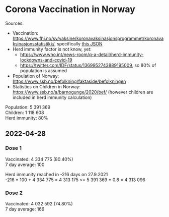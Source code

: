 # Corona Vaccination in Norway

Sources:

- Vaccination: <https://www.fhi.no/sv/vaksine/koronavaksinasjonsprogrammet/koronavaksinasjonsstatistikk/>, specifically [this JSON](https://www.fhi.no/api/chartdata/api/99119)
- Herd immunity factor is not know, yet:
  - <https://www.who.int/news-room/q-a-detail/herd-immunity-lockdowns-and-covid-19>
  - <https://twitter.com/IDF/status/1369952743889195009>, so 80% of population is assumed
- Population of Norway: <https://www.ssb.no/befolkning/faktaside/befolkningen>
- Statistics on Children in Norway: https://www.ssb.no/a/barnogunge/2020/bef/ (however children are included in herd immunity calculation)

Population: 5 391 369  
Children: 1 118 608  
Herd immunity: 80%  

## 2022-04-28

### Dose 1

Vaccinated: 4 334 775 (80.40%)  
7 day average: 100

Herd immunity reached in -216 days on 27.9.2021  
-216 * 100 + 4 334 775 = 4 313 175 >= 5 391 369 * 0.8 = 4 313 096

### Dose 2

Vaccinated: 4 032 592 (74.80%)  
7 day average: 166

